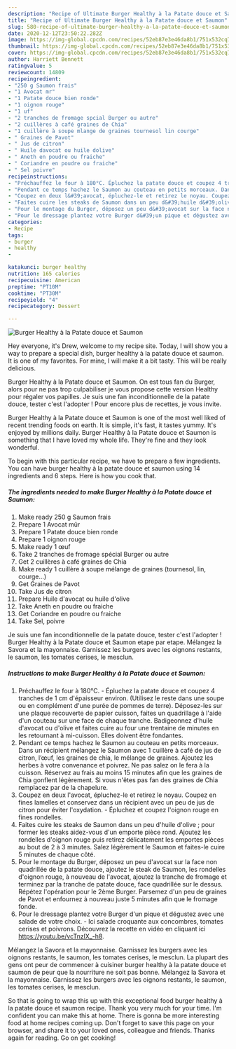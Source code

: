 ```yaml
---
description: "Recipe of Ultimate Burger Healthy à la Patate douce et Saumon"
title: "Recipe of Ultimate Burger Healthy à la Patate douce et Saumon"
slug: 580-recipe-of-ultimate-burger-healthy-a-la-patate-douce-et-saumon
date: 2020-12-12T23:50:22.282Z
image: https://img-global.cpcdn.com/recipes/52eb87e3e46da8b1/751x532cq70/burger-healthy-a-la-patate-douce-et-saumon-photo-principale-de-la-recette.jpg
thumbnail: https://img-global.cpcdn.com/recipes/52eb87e3e46da8b1/751x532cq70/burger-healthy-a-la-patate-douce-et-saumon-photo-principale-de-la-recette.jpg
cover: https://img-global.cpcdn.com/recipes/52eb87e3e46da8b1/751x532cq70/burger-healthy-a-la-patate-douce-et-saumon-photo-principale-de-la-recette.jpg
author: Harriett Bennett
ratingvalue: 5
reviewcount: 14809
recipeingredient:
- "250 g Saumon frais"
- "1 Avocat mr"
- "1 Patate douce bien ronde"
- "1 oignon rouge"
- "1 uf"
- "2 tranches de fromage spcial Burger ou autre"
- "2 cuillères à café graines de Chia"
- "1 cuillère à soupe mlange de graines tournesol lin courge"
- " Graines de Pavot"
- " Jus de citron"
- " Huile davocat ou huile dolive"
- " Aneth en poudre ou fraiche"
- " Coriandre en poudre ou fraiche"
- " Sel poivre"
recipeinstructions:
- "Préchauffez le four à 180°C. Épluchez la patate douce et coupez 4 tranches de 1 cm d&#39;épaisseur environ. (Utilisez le reste dans une soupe ou en complément d&#39;une purée de pommes de terre). Déposez-les sur une plaque recouverte de papier cuisson, faites un quadrillage à l&#39;aide d&#39;un couteau sur une face de chaque tranche. Badigeonnez d&#39;huile d&#39;avocat ou d&#39;olive et faites cuire au four une trentaine de minutes en les retournant à mi-cuisson. Elles doivent être fondantes."
- "Pendant ce temps hachez le Saumon au couteau en petits morceaux. Dans un récipient mélangez le Saumon avec 1 cuillère à café de jus de citron, l’œuf, les graines de chia, le mélange de graines. Ajoutez les herbes à votre convenance et poivrez. Ne pas salez on le fera à la cuisson. Réservez au frais au moins 15 minutes afin que les graines de Chia gonflent légèrement. Si vous n&#39;êtes pas fan des graines de Chia remplacez par de la chapelure."
- "Coupez en deux l&#39;avocat, épluchez-le et retirez le noyau. Coupez en fines lamelles et conservez dans un récipient avec un peu de jus de citron pour éviter l&#39;oxydation. Épluchez et coupez l&#39;oignon rouge en fines rondelles."
- "Faites cuire les steaks de Saumon dans un peu d&#39;huile d&#39;olive ; pour former les steaks aidez-vous d&#39;un emporte pièce rond. Ajoutez les rondelles d&#39;oignon rouge puis retirez délicatement les emportes pièces au bout de 2 à 3 minutes. Salez légèrement le Saumon et faites-le cuire 5 minutes de chaque côté."
- "Pour le montage du Burger, déposez un peu d&#39;avocat sur la face non quadrillée de la patate douce, ajoutez le steak de Saumon, les rondelles d&#39;oignon rouge, à nouveau de l&#39;avocat, ajoutez la tranche de fromage et terminez par la tranche de patate douce, face quadrillée sur le dessus. Répétez l&#39;opération pour le 2ème Burger. Parsemez d&#39;un peu de graines de Pavot et enfournez à nouveau juste 5 minutes afin que le fromage fonde."
- "Pour le dressage plantez votre Burger d&#39;un pique et dégustez avec une salade de votre choix. Ici salade croquante aux concombres, tomates cerises et poivrons. Découvrez la recette en vidéo en cliquant ici https://youtu.be/vcTnzlX_-h8."
categories:
- Recipe
tags:
- burger
- healthy
- 

katakunci: burger healthy  
nutrition: 165 calories
recipecuisine: American
preptime: "PT10M"
cooktime: "PT30M"
recipeyield: "4"
recipecategory: Dessert

---
```



![Burger Healthy à la Patate douce et Saumon](https://img-global.cpcdn.com/recipes/52eb87e3e46da8b1/751x532cq70/burger-healthy-a-la-patate-douce-et-saumon-photo-principale-de-la-recette.jpg)

Hey everyone, it's Drew, welcome to my recipe site. Today, I will show you a way to prepare a special dish, burger healthy à la patate douce et saumon. It is one of my favorites. For mine, I will make it a bit tasty. This will be really delicious.

Burger Healthy à la Patate douce et Saumon. On est tous fan du Burger, alors pour ne pas trop culpabiliser je vous propose cette version Healthy pour régaler vos papilles. Je suis une fan inconditionnelle de la patate douce, tester c&#39;est l&#39;adopter ! Pour encore plus de recettes, je vous invite.

Burger Healthy à la Patate douce et Saumon is one of the most well liked of recent trending foods on earth. It is simple, it's fast, it tastes yummy. It's enjoyed by millions daily. Burger Healthy à la Patate douce et Saumon is something that I have loved my whole life. They're fine and they look wonderful.


To begin with this particular recipe, we have to prepare a few ingredients. You can have burger healthy à la patate douce et saumon using 14 ingredients and 6 steps. Here is how you cook that.

<!--inarticleads1-->

##### The ingredients needed to make Burger Healthy à la Patate douce et Saumon:

1. Make ready 250 g Saumon frais
1. Prepare 1 Avocat mûr
1. Prepare 1 Patate douce bien ronde
1. Prepare 1 oignon rouge
1. Make ready 1 œuf
1. Take 2 tranches de fromage spécial Burger ou autre
1. Get 2 cuillères à café graines de Chia
1. Make ready 1 cuillère à soupe mélange de graines (tournesol, lin, courge...)
1. Get  Graines de Pavot
1. Take  Jus de citron
1. Prepare  Huile d&#39;avocat ou huile d&#39;olive
1. Take  Aneth en poudre ou fraiche
1. Get  Coriandre en poudre ou fraiche
1. Take  Sel, poivre


Je suis une fan inconditionnelle de la patate douce, tester c&#39;est l&#39;adopter ! Burger Healthy à la Patate douce et Saumon etape par etape. Mélangez la Savora et la mayonnaise. Garnissez les burgers avec les oignons restants, le saumon, les tomates cerises, le mesclun. 

<!--inarticleads2-->

##### Instructions to make Burger Healthy à la Patate douce et Saumon:

1. Préchauffez le four à 180°C. - Épluchez la patate douce et coupez 4 tranches de 1 cm d&#39;épaisseur environ. (Utilisez le reste dans une soupe ou en complément d&#39;une purée de pommes de terre). Déposez-les sur une plaque recouverte de papier cuisson, faites un quadrillage à l&#39;aide d&#39;un couteau sur une face de chaque tranche. Badigeonnez d&#39;huile d&#39;avocat ou d&#39;olive et faites cuire au four une trentaine de minutes en les retournant à mi-cuisson. Elles doivent être fondantes.
1. Pendant ce temps hachez le Saumon au couteau en petits morceaux. Dans un récipient mélangez le Saumon avec 1 cuillère à café de jus de citron, l’œuf, les graines de chia, le mélange de graines. Ajoutez les herbes à votre convenance et poivrez. Ne pas salez on le fera à la cuisson. Réservez au frais au moins 15 minutes afin que les graines de Chia gonflent légèrement. Si vous n&#39;êtes pas fan des graines de Chia remplacez par de la chapelure.
1. Coupez en deux l&#39;avocat, épluchez-le et retirez le noyau. Coupez en fines lamelles et conservez dans un récipient avec un peu de jus de citron pour éviter l&#39;oxydation. - Épluchez et coupez l&#39;oignon rouge en fines rondelles.
1. Faites cuire les steaks de Saumon dans un peu d&#39;huile d&#39;olive ; pour former les steaks aidez-vous d&#39;un emporte pièce rond. Ajoutez les rondelles d&#39;oignon rouge puis retirez délicatement les emportes pièces au bout de 2 à 3 minutes. Salez légèrement le Saumon et faites-le cuire 5 minutes de chaque côté.
1. Pour le montage du Burger, déposez un peu d&#39;avocat sur la face non quadrillée de la patate douce, ajoutez le steak de Saumon, les rondelles d&#39;oignon rouge, à nouveau de l&#39;avocat, ajoutez la tranche de fromage et terminez par la tranche de patate douce, face quadrillée sur le dessus. Répétez l&#39;opération pour le 2ème Burger. Parsemez d&#39;un peu de graines de Pavot et enfournez à nouveau juste 5 minutes afin que le fromage fonde.
1. Pour le dressage plantez votre Burger d&#39;un pique et dégustez avec une salade de votre choix. - Ici salade croquante aux concombres, tomates cerises et poivrons. Découvrez la recette en vidéo en cliquant ici https://youtu.be/vcTnzlX_-h8.


Mélangez la Savora et la mayonnaise. Garnissez les burgers avec les oignons restants, le saumon, les tomates cerises, le mesclun. La plupart des gens ont peur de commencer à cuisiner burger healthy à la patate douce et saumon de peur que la nourriture ne soit pas bonne. Mélangez la Savora et la mayonnaise. Garnissez les burgers avec les oignons restants, le saumon, les tomates cerises, le mesclun. 

So that is going to wrap this up with this exceptional food burger healthy à la patate douce et saumon recipe. Thank you very much for your time. I'm confident you can make this at home. There is gonna be more interesting food at home recipes coming up. Don't forget to save this page on your browser, and share it to your loved ones, colleague and friends. Thanks again for reading. Go on get cooking!
